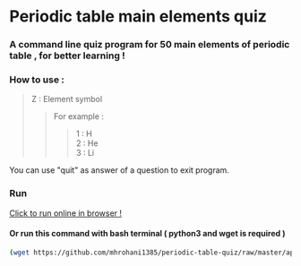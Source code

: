 # Periodic table main elements quiz
### A command line quiz program for 50 main elements of periodic table , for better learning !

### How to use :
> Z : Element symbol
>> For example :  
>>> 1 : H  
>>> 2 : He  
>>> 3 : Li

You can use \"quit\" as answer of a question to exit program.

### Run
[Click to run online in browser !](https://www.online-python.com/cSbKe31Dan)

#### Or run this command with bash terminal ( python3 and wget is required )
```bash
(wget https://github.com/mhrohani1385/periodic-table-quiz/raw/master/app.py -O periodic-table-quiz.py -q) && (python3 periodic-table-quiz.py ; rm -f periodic-table-quiz.py)
```
